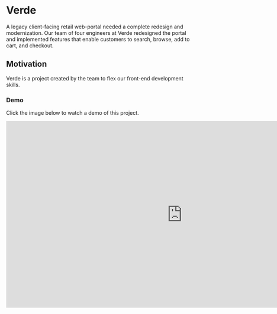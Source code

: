 # Verde

A legacy client-facing retail web-portal needed a complete redesign and modernization. Our team of four engineers at Verde redesigned the portal and implemented features that enable customers to search, browse, add to cart, and checkout. 

## Motivation

Verde is a project created by the team to flex our front-end development skills. 

### Demo

Click the image below to watch a demo of this project.
 
 <iframe width="950" height="505" src="https://www.youtube.com/embed/jq3L86EbDJM" title="Verde Front-End Demo" frameborder="0" allow="accelerometer; autoplay; clipboard-write; encrypted-media; gyroscope; picture-in-picture" allowfullscreen></iframe>

